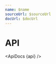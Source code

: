 ```yaml
---
name: $name
sourceUrl: $sourceUrl
docUrl: $docUrl
---
```


<script>
  import { mdiMagnify } from '@mdi/js';

  import api from '$lib/components/MenuItem.svelte?raw&sveld';
  import ApiDocs from '$lib/components/ApiDocs.svelte';

  import Menu from '$lib/components/Menu.svelte';
  import MenuItem from '$lib/components/MenuItem.svelte';
</script>

# API

<ApiDocs {api} />
